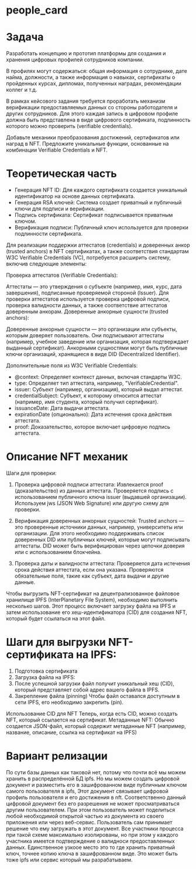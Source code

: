 # people_card

# Задача
Разработать концепцию и прототип платформы для создания и хранения цифровых профилей сотрудников компании.

В профилях могут содержаться: общая информация о сотруднике, дате найма, должности, а также информация о навыках, сертификаты о пройденных курсах, дипломах, полученных наградах, рекомендации коллег и т.д.

В рамках кейсового задания требуется проработать механизм верификации предоставляемых данных со стороны работодателя и других сотрудников. Для этого каждая запись в цифровом профиле должна быть представлена в виде цифрового сертификата, подлинность которого можно проверить (verifiable credentials).

Добавьте механики преобразования достижений, сертификатов или наград в NFT. Предложите уникальные функции, основанные на комбинации Verifiable Credentials и NFT.

# Теоретическая часть
- Генерация NFT ID: Для каждого сертификата создается уникальный идентификатор на основе данных сертификата.
- Генерация RSA ключей: Система создает приватный и публичный ключи для подписи и верификации.
- Подпись сертификата: Сертификат подписывается приватным ключом.
- Верификация подписи: Публичный ключ используется для проверки подлинности сертификата.

Для реализации поддержки аттестатов (credentials) и доверенных анкор (trusted anchors) в NFT сертификатах, а также соответствия стандартам W3C Verifiable Credentials (VC), потребуется расширить систему, включив следующие элементы:

Проверка аттестатов (Verifiable Credentials):

Аттестаты — это утверждения о субъекте (например, имя, курс, дата завершения), подписанные проверяемой стороной (Issuer).
Для проверки аттестатов используется проверка цифровой подписи, проверка валидности данных, а также соответствие аттестатов доверенным анкорам.
Доверенные анкорные сущности (trusted anchors):

Доверенные анкорные сущности — это организации или субъекты, которым доверяет пользователь. Они подписывают аттестаты (например, учебное заведение или организация, которая подтверждает выданный сертификат).
Анкорными сущностями могут быть публичные ключи организаций, хранящиеся в виде DID (Decentralized Identifier).

Дополнительные поля из W3C Verifiable Credentials:

 - @context: Определяет контекст данных, включая стандарты W3C.
 - type: Определяет тип аттестата, например, "VerifiableCredential".
 - issuer: Субъект (например, организация), который выдал аттестат.
 - credentialSubject: Субъект, к которому относится аттестат (например, имя студента, который получил сертификат).
 - issuanceDate: Дата выдачи аттестата.
 - expirationDate (опционально): Дата истечения срока действия аттестата.
 - proof: Доказательство, которое включает цифровую подпись аттестата.

# Описание NFT механик
Шаги для проверки:
1. Проверка цифровой подписи аттестата:
Извлекается proof (доказательство) из данных аттестата.
Проверяется подпись с использованием публичного ключа issuer (выдавшей организации).
Используем jws (JSON Web Signature) или другую схему для проверки.

2. Верификация доверенных анкорных сущностей:
Trusted anchors — это проверенные источники данных, например, университеты или организации.
Для этого необходимо поддерживать список доверенных DID или публичных ключей, которые могут подписывать аттестаты.
DID может быть верифицирован через цепочки доверия или с использованием блокчейна.

3. Проверка даты и валидности аттестата:
Проверяется дата истечения срока действия аттестата, если она указана.
Проверяются обязательные поля, такие как субъект, дата выдачи и другие данные.

Чтобы выгрузить NFT-сертификат на децентрализованное файловое хранилище IPFS (InterPlanetary File System), необходимо выполнить несколько шагов. Этот процесс включает загрузку файла на IPFS и затем использование его хеш-идентификатора (CID) для создания NFT, который будет ссылаться на этот файл.

# Шаги для выгрузки NFT-сертификата на IPFS:
 1. Подготовка сертификата
 2. Загрузка файла на IPFS:
 3. После успешной загрузки файл получит уникальный хеш (CID), который представляет собой адрес вашего файла в IPFS.
 4. Закрепление файла (pinning)
Чтобы файл оставался доступным в сети IPFS, его необходимо закрепить (pin).

Использование CID для NFT
Теперь, когда есть CID, можно создать NFT, который ссылается на сертификат.
Метаданные NFT: Обычно создается JSON-файл, который содержит метаданные NFT (например, название, описание, ссылка на сертификат на IPFS)

# Вариант релизации
По сути базы данных как таковой нет, потому что почти всё мы можем хранить в распределённой БД ipfs.
Но мы можем создать цифровой документ и разместить его в зашифрованном виде публичным ключом самого пользователя в ipfs, Этот документ связывает цифровой профиль пользователя и его достижения в nft.
Соответственно данный цифровой документ без его разрешения не может просматриваться другим пользователем.
При этом пользователь может поделиться любой необходимой открытой частью из документа из своего приложения или через веб-сервис.
Пользователь сам принимает решение что ему загружать в этот документ.
Все участники процесса при такой схеме максимально изолированы, но при этом у каждого участника имеется подтверждение о валидноси предоставленных данных.
Единственное узкоое место это то где хранить приватный ключ, точнее копию ключа в зашифрованном виде.
Это может быть тоже ipfs или сервис который мы разрабатываем.

